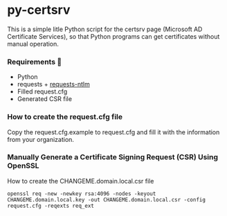 # py-certsrv

This is a simple litle Python script for the certsrv page (Microsoft AD Certificate Services), so that Python programs can get certificates without manual operation.

### Requirements 🧱

- Python
- requests + [requests-ntlm](https://pypi.org/project/requests-ntlm/)
- Filled request.cfg
- Generated CSR file

### How to create the request.cfg file

Copy the request.cfg.example to request.cfg and fill it with the information from your organization.

### Manually Generate a Certificate Signing Request (CSR) Using OpenSSL

How to create the CHANGEME.domain.local.csr file

```
openssl req -new -newkey rsa:4096 -nodes -keyout CHANGEME.domain.local.key -out CHANGEME.domain.local.csr -config request.cfg -reqexts req_ext
```
